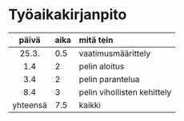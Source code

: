 # Työaikakirjanpito

| päivä | aika | mitä tein  |
| :----:|:-----| :-----|
| 25.3. | 0.5  | vaatimusmäärittely |
| 1.4   | 2    | pelin aloitus |
| 3.4   | 2    | pelin parantelua |
| 8.4   | 3    | pelin vihollisten kehittely |
|yhteensä | 7.5 | kaikki |
